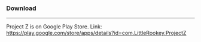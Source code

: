 ### Download
-----------------------
Project Z is on Google Play Store. 
Link: https://play.google.com/store/apps/details?id=com.LittleRookey.ProjectZ
